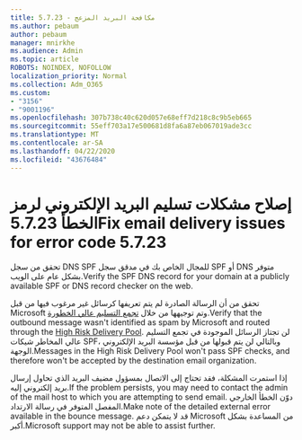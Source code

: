```yaml
---
title: مكافحة البريد المزعج - 5.7.23
ms.author: pebaum
author: pebaum
manager: mnirkhe
ms.audience: Admin
ms.topic: article
ROBOTS: NOINDEX, NOFOLLOW
localization_priority: Normal
ms.collection: Adm_O365
ms.custom:
- "3156"
- "9001196"
ms.openlocfilehash: 307b738c40c620d057e68eff7d218c8c9b5eb665
ms.sourcegitcommit: 55eff703a17e500681d8fa6a87eb067019ade3cc
ms.translationtype: MT
ms.contentlocale: ar-SA
ms.lasthandoff: 04/22/2020
ms.locfileid: "43676484"
---
```

# <a name="fix-email-delivery-issues-for-error-code-5723"></a><span data-ttu-id="48781-102">إصلاح مشكلات تسليم البريد الإلكتروني لرمز الخطأ 5.7.23</span><span class="sxs-lookup"><span data-stu-id="48781-102">Fix email delivery issues for error code 5.7.23</span></span>

<span data-ttu-id="48781-103">تحقق من سجل DNS SPF للمجال الخاص بك في مدقق سجل SPF أو DNS متوفر بشكل عام على الويب.</span><span class="sxs-lookup"><span data-stu-id="48781-103">Verify the SPF DNS record for your domain at a publicly available SPF or DNS record checker on the web.</span></span>

<span data-ttu-id="48781-104">تحقق من أن الرسالة الصادرة لم يتم تعريفها كرسائل غير مرغوب فيها من قبل Microsoft وتم توجيهها من خلال [تجمع التسليم عالي الخطورة](https://docs.microsoft.com/office365/SecurityCompliance/high-risk-delivery-pool-for-outbound-messages).</span><span class="sxs-lookup"><span data-stu-id="48781-104">Verify that the outbound message wasn't identified as spam by Microsoft and routed through the [High Risk Delivery Pool](https://docs.microsoft.com/office365/SecurityCompliance/high-risk-delivery-pool-for-outbound-messages).</span></span> <span data-ttu-id="48781-105">لن تجتاز الرسائل الموجودة في تجمع التسليم عالي المخاطر شيكات SPF، وبالتالي لن يتم قبولها من قبل مؤسسة البريد الإلكتروني الوجهة.</span><span class="sxs-lookup"><span data-stu-id="48781-105">Messages in the High Risk Delivery Pool won't pass SPF checks, and therefore won't be accepted by the destination email organization.</span></span>

<span data-ttu-id="48781-106">إذا استمرت المشكلة، فقد تحتاج إلى الاتصال بمسؤول مضيف البريد الذي تحاول إرسال بريد إلكتروني إليه.</span><span class="sxs-lookup"><span data-stu-id="48781-106">If the problem persists, you may need to contact the admin of the mail host to which you are attempting to send email.</span></span> <span data-ttu-id="48781-107">دوّن الخطأ الخارجي المفصل المتوفر في رسالة الارتداد.</span><span class="sxs-lookup"><span data-stu-id="48781-107">Make note of the detailed external error available in the bounce message.</span></span> <span data-ttu-id="48781-108">قد لا يتمكن دعم Microsoft من المساعدة بشكل أكبر.</span><span class="sxs-lookup"><span data-stu-id="48781-108">Microsoft support may not be able to assist further.</span></span>

